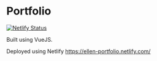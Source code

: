 # Portfolio

[![Netlify Status](https://api.netlify.com/api/v1/badges/0c6de2ba-cf98-4c59-9a76-ddea480c8c25/deploy-status)](https://app.netlify.com/sites/ellen-portfolio/deploys)

Built using VueJS.

Deployed using Netlify
https://ellen-portfolio.netlify.com/
